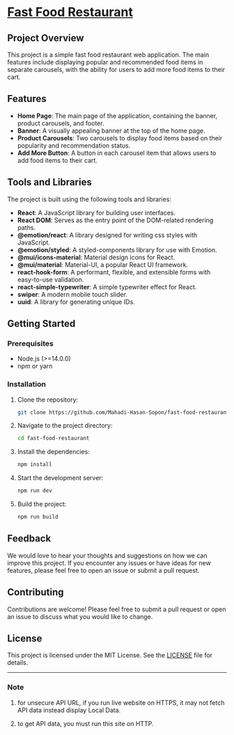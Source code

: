 # [Fast Food Restaurant](http://pti-technical-test.surge.sh)

## Project Overview

This project is a simple fast food restaurant web application. The main features include displaying popular and recommended food items in separate carousels, with the ability for users to add more food items to their cart.

## Features

- **Home Page**: The main page of the application, containing the banner, product carousels, and footer.
- **Banner**: A visually appealing banner at the top of the home page.
- **Product Carousels**: Two carousels to display food items based on their popularity and recommendation status.
- **Add More Button**: A button in each carousel item that allows users to add food items to their cart.

## Tools and Libraries

The project is built using the following tools and libraries:

- **React**: A JavaScript library for building user interfaces.
- **React DOM**: Serves as the entry point of the DOM-related rendering paths.
- **@emotion/react**: A library designed for writing css styles with JavaScript.
- **@emotion/styled**: A styled-components library for use with Emotion.
- **@mui/icons-material**: Material design icons for React.
- **@mui/material**: Material-UI, a popular React UI framework.
- **react-hook-form**: A performant, flexible, and extensible forms with easy-to-use validation.
- **react-simple-typewriter**: A simple typewriter effect for React.
- **swiper**: A modern mobile touch slider.
- **uuid**: A library for generating unique IDs.

## Getting Started

### Prerequisites

- Node.js (>=14.0.0)
- npm or yarn

### Installation

1. Clone the repository:
   ```sh
   git clone https://github.com/Mahadi-Hasan-Sopon/fast-food-restaurant.git
   ```
2. Navigate to the project directory:
   ```sh
   cd fast-food-restaurant
   ```
3. Install the dependencies:
   ```sh
   npm install
   ```
4. Start the development server:
   ```sh
   npm run dev
   ```
5. Build the project:
   ```sh
   npm run build
   ```

## Feedback

We would love to hear your thoughts and suggestions on how we can improve this project. If you encounter any issues or have ideas for new features, please feel free to open an issue or submit a pull request.

## Contributing

Contributions are welcome! Please feel free to submit a pull request or open an issue to discuss what you would like to change.

## License

This project is licensed under the MIT License. See the [LICENSE](LICENSE) file for details.

---

### Note

1. for unsecure API URL, if you run live website on HTTPS, it may not fetch API data instead display Local Data.

2. to get API data, you must run this site on HTTP.
